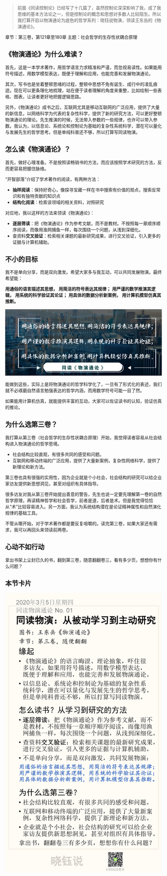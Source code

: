 

> 前面《同读控制论》已经写了十几篇了，虽然控制论深深影响了我，成了我思维的基本方法论之一，但是控制论的概念和思想对多数人比较陌生。所以我打算开启以物演通论为底色的哲学系列：晓钰说物演，领读王东岳的《物演通论》。

章节：第三卷，第121章至180章
主题：社会哲学的生存性状耦合原理



## 《物演通论》为什么难读？

首先，这是一本学术著作，用哲学语言力求精准和严谨，而忽视易读性。如果能用符号描述，用数学模型表达，既便于理解和应用，也能完善和发展物演通论。

其次，写书也是坐着整顿思绪的过程，整顿中思想不免有诞生、成行中的凌乱痕迹。现在可以更条理化地梳理，站在便于读者理解的角度来重整，比如绘制一些表格、图表，让读者更好地把握逻辑思路。

另外，《物演通论》成书之后，互联网尤其是移动互联网的广泛应用，提供了大量的新信息，以网络科学为代表的复杂性科学，提供了新的研究方法，可以更好整顿物演通论的理论。先生推演的时候，无法带入参数的一些规律，也许可以带入参数。我认为，以信息论、系统论和控制论为基础的复杂性系统科学，潜在可以量化与发展先生的哲学思考。但是单纯科普还不够，所以打算写同读物演。

## 怎么读《物演通论》？

首先，做好心理准备。不是按照读畅销书的方法，而应该按照学术研究的方法，反而更容易把握住脉络。

“开智部落”介绍了学术著作的阅读，有两种方法：

- **抽样阅读**：保持好奇心，像探寻宝藏一样在书中搜索有价值的观点，搜索反常识和有独特贡献的知识点
- **结构化阅读**：检索该领域的相关资料，对照研究

对应地，我以这样的方法来领读《物演通论》：

- **逐层筛读**：把《物演通论》作为参考文献，而不是教材。不按照每一章顺序顺序阅读，而像用渔网捕鱼一样，每次围绕一个问题，从浅到深细化。
- 查资料**交叉验证**：检索相关课题的最新研究成果，进行交叉验证，引入更多的证据与计算机辅助。

## 不小的目标

我不是单向分享，而是双向激发。希望大家多与我互动，可以共同发展物演。最终希望能：

**用通俗的语言描述其思想，**
**用简洁的符号表达其规律；**
**用严谨的数学推演其逻辑，**
**用系统的科学验证其论证；**
**用具体的数据分析新案例，**
**用计算机模型仿真其推断。**

![默认文件1583596099252](No.01/默认文件1583596099252.png)

能做到这些，实际上是将物演通论的哲学科学化了，一旦有了形式化的表述，我们就不必琢磨自然语言勉强表达的哲学内涵，而用数学符号可能一目了然。

如果能用计算机仿真，就能提供丰富的互动，大家可以佐证读书的认知，验证仿真的推论。

## 为什么选第三卷？

我打算从第三卷（社会哲学的生存性状耦合原理）开始，我觉得读者容易从社会结构进入物演通论的哲学思境。

- 社会结构比较直观，有很多共同的感受和问题。
- 互联网和移动终端的广泛应用，提供了大量新案例，复杂性网络科学，提供了新理论和新方法。

第三卷也具有很强的实用性，因为企业就是个小社会，社会结构的研究可以给企业家访友提供新思想洞见，甚至对组织有具体指导。

很多访友对我从第三卷开始提出善意的警告，先生也说一定要先理解第一卷的自然哲学原理，再读精神哲学和社会哲学，前者是道，后者是术。但是我觉得恰恰从“术”比较容易进入。另一方面，我认为系统结构潜在是论证精神属性和自然演化规律的基础工具。

不管从哪开始，对于学术著作都是要反复咀嚼的。读完第三卷，如果大家还有需求，我可以再回头来领读前两卷。

## 心动不如行动

拿出书架上尘封已久的书，翻到第三卷，随意翻翻卷三，看有多少页，想想你有什么问题？

## 本节卡片

![No.01](No.01/No.01.png)